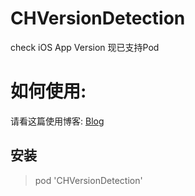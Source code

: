 # CHVersionDetection
check iOS App Version
现已支持Pod

# 如何使用:
请看这篇使用博客:
[Blog](http://blog.csdn.net/qq_18683985/article/details/79629096)

## 安装
> pod 'CHVersionDetection'
